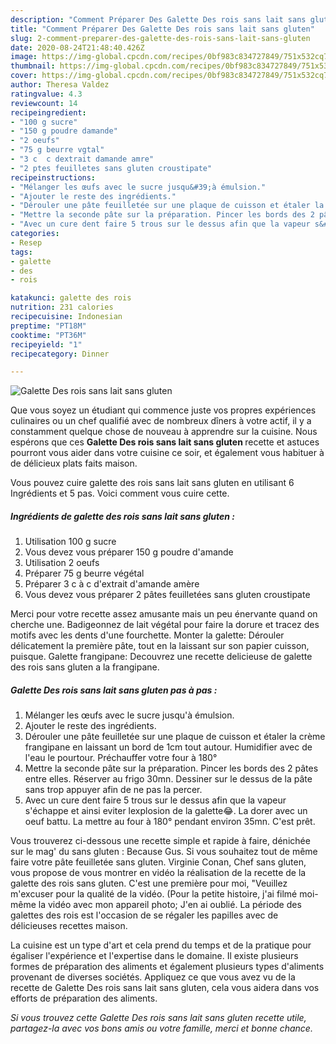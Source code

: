 ```yaml
---
description: "Comment Préparer Des Galette Des rois sans lait sans gluten"
title: "Comment Préparer Des Galette Des rois sans lait sans gluten"
slug: 2-comment-preparer-des-galette-des-rois-sans-lait-sans-gluten
date: 2020-08-24T21:48:40.426Z
image: https://img-global.cpcdn.com/recipes/0bf983c834727849/751x532cq70/galette-des-rois-sans-lait-sans-gluten-photo-principale-de-la-recette.jpg
thumbnail: https://img-global.cpcdn.com/recipes/0bf983c834727849/751x532cq70/galette-des-rois-sans-lait-sans-gluten-photo-principale-de-la-recette.jpg
cover: https://img-global.cpcdn.com/recipes/0bf983c834727849/751x532cq70/galette-des-rois-sans-lait-sans-gluten-photo-principale-de-la-recette.jpg
author: Theresa Valdez
ratingvalue: 4.3
reviewcount: 14
recipeingredient:
- "100 g sucre"
- "150 g poudre damande"
- "2 oeufs"
- "75 g beurre vgtal"
- "3 c  c dextrait damande amre"
- "2 ptes feuilletes sans gluten croustipate"
recipeinstructions:
- "Mélanger les œufs avec le sucre jusqu&#39;à émulsion."
- "Ajouter le reste des ingrédients."
- "Dérouler une pâte feuilletée sur une plaque de cuisson et étaler la crème frangipane en laissant un bord de 1cm tout autour. Humidifier avec de l&#39;eau le pourtour. Préchauffer votre four à 180°"
- "Mettre la seconde pâte sur la préparation. Pincer les bords des 2 pâtes entre elles. Réserver au frigo 30mn. Dessiner sur le dessus de la pâte sans trop appuyer afin de ne pas la percer."
- "Avec un cure dent faire 5 trous sur le dessus afin que la vapeur s&#39;échappe et ainsi eviter lexplosion de la galette😂. La dorer avec un oeuf battu. La mettre au four à 180° pendant environ 35mn. C&#39;est prêt."
categories:
- Resep
tags:
- galette
- des
- rois

katakunci: galette des rois 
nutrition: 231 calories
recipecuisine: Indonesian
preptime: "PT18M"
cooktime: "PT36M"
recipeyield: "1"
recipecategory: Dinner

---
```



![Galette Des rois sans lait sans gluten](https://img-global.cpcdn.com/recipes/0bf983c834727849/751x532cq70/galette-des-rois-sans-lait-sans-gluten-photo-principale-de-la-recette.jpg)

Que vous soyez un étudiant qui commence juste vos propres expériences culinaires ou un chef qualifié avec de nombreux dîners à votre actif, il y a constamment quelque chose de nouveau à apprendre sur la cuisine. Nous espérons que ces <strong> Galette Des rois sans lait sans gluten </strong> recette et astuces pourront vous aider dans votre cuisine ce soir, et également vous habituer à de délicieux plats faits maison.

<!--inarticleads1-->

Vous pouvez cuire galette des rois sans lait sans gluten en utilisant 6 Ingrédients et 5 pas. Voici comment vous cuire cette.

##### Ingrédients de galette des rois sans lait sans gluten :

1. Utilisation 100 g sucre
1. Vous devez vous préparer 150 g poudre d&#39;amande
1. Utilisation 2 oeufs
1. Préparer 75 g beurre végétal
1. Préparer 3 c à c d&#39;extrait d&#39;amande amère
1. Vous devez vous préparer 2 pâtes feuilletées sans gluten croustipate


Merci pour votre recette assez amusante mais un peu énervante quand on cherche une. Badigeonnez de lait végétal pour faire la dorure et tracez des motifs avec les dents d&#39;une fourchette. Monter la galette: Dérouler délicatement la première pâte, tout en la laissant sur son papier cuisson, puisque. Galette frangipane: Decouvrez une recette delicieuse de galette des rois sans gluten a la frangipane. 

<!--inarticleads2-->

##### Galette Des rois sans lait sans gluten pas à pas :

1. Mélanger les œufs avec le sucre jusqu&#39;à émulsion.
1. Ajouter le reste des ingrédients.
1. Dérouler une pâte feuilletée sur une plaque de cuisson et étaler la crème frangipane en laissant un bord de 1cm tout autour. Humidifier avec de l&#39;eau le pourtour. Préchauffer votre four à 180°
1. Mettre la seconde pâte sur la préparation. Pincer les bords des 2 pâtes entre elles. Réserver au frigo 30mn. Dessiner sur le dessus de la pâte sans trop appuyer afin de ne pas la percer.
1. Avec un cure dent faire 5 trous sur le dessus afin que la vapeur s&#39;échappe et ainsi eviter lexplosion de la galette😂. La dorer avec un oeuf battu. La mettre au four à 180° pendant environ 35mn. C&#39;est prêt.


Vous trouverez ci-dessous une recette simple et rapide à faire, dénichée sur le mag&#39; du sans gluten : Because Gus. Si vous souhaitez tout de même faire votre pâte feuilletée sans gluten. Virginie Conan, Chef sans gluten, vous propose de vous montrer en vidéo la réalisation de la recette de la galette des rois sans gluten. C&#39;est une première pour moi, &#34;Veuillez m&#39;excuser pour la qualité de la vidéo. (Pour la petite histoire, j&#39;ai filmé moi-même la vidéo avec mon appareil photo; J&#39;en ai oublié. La période des galettes des rois est l&#39;occasion de se régaler les papilles avec de délicieuses recettes maison. 

<!--inarticleads1-->

<p>
La cuisine est un type d'art et cela prend du temps et de la pratique pour égaliser l'expérience et l'expertise dans le domaine. Il existe plusieurs formes de préparation des aliments et également plusieurs types d'aliments provenant de diverses sociétés. Appliquez ce que vous avez vu de la recette de Galette Des rois sans lait sans gluten, cela vous aidera dans vos efforts de préparation des aliments.
</p>

<p>
<i>Si vous trouvez cette Galette Des rois sans lait sans gluten recette utile, partagez-la avec vos bons amis ou votre famille, merci et bonne chance.</i>
</p>

